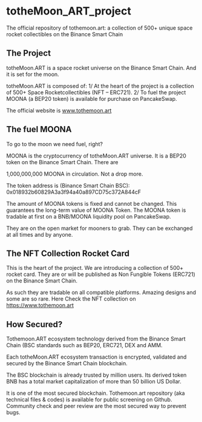 # totheMoon_ART_project
The official repository of tothemoon.art: a collection of 500+ unique space rocket collectibles on the Binance Smart Chain

## The Project
totheMoon.ART is a space rocket universe on the Binance Smart Chain. And it is set for the moon.

totheMoon.ART is composed of: 
1/ At the heart of the project is a collection of 500+ Space Rocketcollectibles (NFT – ERC721). 
2/ To fuel the project MOONA (a BEP20 token) is available for purchase on PancakeSwap.

The official website is www.tothemoon.art

## The fuel MOONA
To go to the moon we need fuel, right?

MOONA is the cryptocurrency of totheMoon.ART universe. It is a BEP20 token on the Binance Smart Chain. There are

1,000,000,000 MOONA in circulation. Not a drop more.

The token address is (Binance Smart Chain BSC):
0x018932b60829A3a3f94a40a897CD75c372A844cF

The amount of MOONA tokens is fixed and cannot be changed. This guarantees the long-term value of MOONA Token.
The MOONA token is tradable at first on a BNB/MOONA liquidity pool on PancakeSwap. 

They are on the open market for mooners to grab. They can be exchanged at all times and by anyone.

## The NFT Collection Rocket Card
This is the heart of the project. We are introducing a collection of 500+ rocket card. They are or will be published as Non
Fungible Tokens (ERC721) on the Binance Smart Chain.

As such they are tradable on all compatible platforms. Amazing designs and some are so rare. Here Check the NFT collection on https://www.tothemoon.art

## How Secured?
Tothemoon.ART ecosystem technology derived from the Binance Smart Chain (BSC standards such as BEP20, ERC721, DEX and AMM. 

Each totheMoon.ART ecosystem transaction is encrypted, validated and secured by the Binance Smart Chain blockchain.

The BSC blockchain is already trusted by million users. Its derived token BNB has a total market capitalization of more than 50 billion US Dollar.

It is one of the most secured blockchain. Tothemoon.art repository (aka technical files & codes) is available for public screening on Github. Community check and peer review are the most secured way to prevent bugs.
